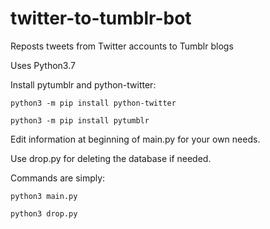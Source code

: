 # twitter-to-tumblr-bot
Reposts tweets from Twitter accounts to Tumblr blogs

Uses Python3.7

Install pytumblr and python-twitter:

`python3 -m pip install python-twitter`

`python3 -m pip install pytumblr`

Edit information at beginning of main.py for your own needs.

Use drop.py for deleting the database if needed.

Commands are simply:

`python3 main.py`

`python3 drop.py`
